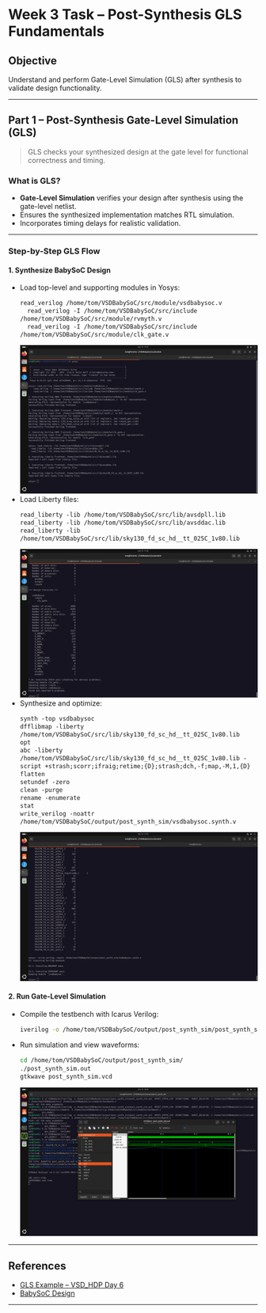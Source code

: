 # Week 3 Task – Post-Synthesis GLS Fundamentals

## Objective

Understand and perform Gate-Level Simulation (GLS) after synthesis to validate design functionality.

---

## Part 1 – Post-Synthesis Gate-Level Simulation (GLS)

> GLS checks your synthesized design at the gate level for functional correctness and timing.

### What is GLS?

- **Gate-Level Simulation** verifies your design after synthesis using the gate-level netlist.
- Ensures the synthesized implementation matches RTL simulation.
- Incorporates timing delays for realistic validation.

---

### Step-by-Step GLS Flow

#### 1. Synthesize BabySoC Design

- Load top-level and supporting modules in Yosys:
  ```yosys
  read_verilog /home/tom/VSDBabySoC/src/module/vsdbabysoc.v
    read_verilog -I /home/tom/VSDBabySoC/src/include /home/tom/VSDBabySoC/src/module/rvmyth.v
    read_verilog -I /home/tom/VSDBabySoC/src/include /home/tom/VSDBabySoC/src/module/clk_gate.v
  ```
  ![Alt](Week3/GLS1.png)
- Load Liberty files:
  ```yosys
  read_liberty -lib /home/tom/VSDBabySoC/src/lib/avsdpll.lib
  read_liberty -lib /home/tom/VSDBabySoC/src/lib/avsddac.lib
  read_liberty -lib /home/tom/VSDBabySoC/src/lib/sky130_fd_sc_hd__tt_025C_1v80.lib
  ```
   ![Alt](Week3/GLS2.png)
- Synthesize and optimize:
  ```yosys
  synth -top vsdbabysoc
  dfflibmap -liberty /home/tom/VSDBabySoC/src/lib/sky130_fd_sc_hd__tt_025C_1v80.lib
  opt
  abc -liberty /home/tom/VSDBabySoC/src/lib/sky130_fd_sc_hd__tt_025C_1v80.lib -script +strash;scorr;ifraig;retime;{D};strash;dch,-f;map,-M,1,{D}
  flatten
  setundef -zero
  clean -purge
  rename -enumerate
  stat
  write_verilog -noattr /home/tom/VSDBabySoC/output/post_synth_sim/vsdbabysoc.synth.v
  ```
   ![Alt](Week3/GLS3.png)

#### 2. Run Gate-Level Simulation

- Compile the testbench with Icarus Verilog:
  ```bash
  iverilog -o /home/tom/VSDBabySoC/output/post_synth_sim/post_synth_sim.out -DPOST_SYNTH_SIM -DFUNCTIONAL -DUNIT_DELAY=#1 -I /home/tom/VSDBabySoC/src/include -I /home/tom/VSDBabySoC/src/module /home/tom/VSDBabySoC/src/module/testbench.v
  ```
- Run simulation and view waveforms:
  ```bash
  cd /home/tom/VSDBabySoC/output/post_synth_sim/
  ./post_synth_sim.out
  gtkwave post_synth_sim.vcd
  ```
   ![Alt](Week3/GLS4.png)
---

## References

- [GLS Example – VSD_HDP Day 6](https://github.com/Ananya-KM/VSD_HDP/blob/main/Day%206.md)
- [BabySoC Design](https://github.com/Ananya-KM/VSD_HDP)


---
